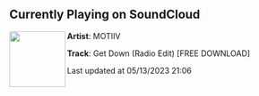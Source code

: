 ## Currently Playing on SoundCloud

[<img align="left" width="100" src="https://i1.sndcdn.com/artworks-9yoQprLc3TDDCXz2-X4bULg-t500x500.jpg">](https://soundcloud.com/motiiv/get-down-radio-edit)

**Artist**: MOTIIV 

**Track**: Get Down (Radio Edit) [FREE DOWNLOAD]

Last updated at 05/13/2023 21:06
